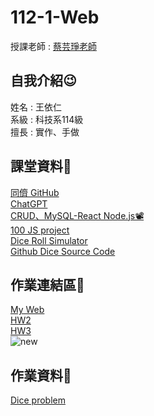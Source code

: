 # 112-1-Web
授課老師 : [蔡芸琤老師](https://github.com/pecu)<br />

自我介紹😉
-------------
姓名 : 王依仁<br />
系級 : 科技系114級 <br />
擅長 : 實作、手做<br />

課堂資料👾
-------------
[同儕 GitHub](https://docs.google.com/spreadsheets/d/1MNH7iG3GNGhw6vn_iMB2jAfw6SHBJ3z0XrtKQ4YCAoM/edit#gid=410074251)<br />
[ChatGPT](https://chat.openai.com/)<br />
[CRUD、MySQL-React Node.js📽️](https://www.youtube.com/watch?v=fPuLnzSjPLE)<br />
[100 JS project](https://www.100jsprojects.com/projects)<br />
[Dice Roll Simulator](https://www.100jsprojects.com/project/dice-roll-simulator)<br />
[Github Dice Source Code](https://github.com/sahandghavidel/HTML-CSS-JavaScript-projects-for-beginners/tree/main/projects/dice-roll-simulator)<br />

作業連結區📜
-------------
[My Web](https://yiiiiijen.github.io/112-1-Web/HW1_Myweb/carousel/index.html)<br />
[HW2](https://www.youtube.com/watch?v=RLU0m-mx4sM)<br />
[HW3](https://youtu.be/0wkUa4PbMBE)<br />
![new](https://github.com/yiiiiijen/112-1-Web/assets/113078633/26809fbc-7273-4561-82ff-a64602cc51e9)<br />

作業資料📰
-------------
[Dice problem](https://docs.google.com/document/d/1AS_MXZzOHqUHh4nLcScJs-82Q4DYHipqPwZ8uNn4iU0/edit?usp=sharing)<br />


